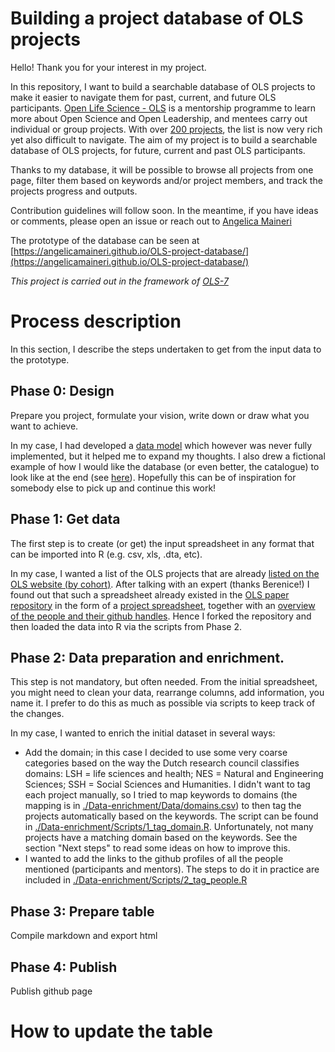 # Building a project database of OLS projects
Hello! Thank you for your interest in my project. 

In this repository, I want to build a searchable database of OLS projects to make it easier to navigate them for past, current, and future OLS participants. [Open Life Science - OLS](https://openlifesci.org) is a mentorship programme to learn more about Open Science and Open Leadership, and mentees carry out individual or group projects. With over [200 projects](https://openlifesci.org/about#projects), the list is now very rich yet also difficult to navigate. The aim of my project is to build a searchable database of OLS projects, for future, current and past OLS participants.

Thanks to my database, it will be possible to browse all projects from one page, filter them based on keywords and/or project members, and track the projects progress and outputs. 

Contribution guidelines will follow soon. In the meantime, if you have ideas or comments, please open an issue or reach out to [Angelica Maineri](mailto:angelica@odissei-data.nl)

The prototype of the database can be seen at [https://angelicamaineri.github.io/OLS-project-database/](https://angelicamaineri.github.io/OLS-project-database/)

_This project is carried out in the framework of [OLS-7](https://openlifesci.org/ols-7)_

# Process description
In this section, I describe the steps undertaken to get from the input data to the prototype. 

## Phase 0: Design
Prepare you project, formulate your vision, write down or draw what you want to achieve. 

In my case, I had developed a [data model](https://docs.google.com/presentation/d/1N15TP1flXXeWl8OThZXr4URXzkGkxkoYJO-VhMN0EM0/edit#slide=id.p) which however was never fully implemented, but it helped me to expand my thoughts. I also drew a fictional example of how I would like the database (or even better, the catalogue) to look like at the end (see [here](https://docs.google.com/presentation/d/1IQwulPPnaIjKQucp-0K9TO0txcmdoIS9DlHMwXw_JIA/edit)). Hopefully this can be of inspiration for somebody else to pick up and continue this work!

## Phase 1: Get data 
The first step is to create (or get) the input spreadsheet in any format that can be imported into R (e.g. csv, xls, .dta, etc).

In my case, I wanted a list of the OLS projects that are already [listed on the OLS website (by cohort)](https://openlifesci.org/about#projects). After talking with an expert (thanks Berenice!) I found out that such a spreadsheet already existed in the [OLS paper repository](https://github.com/open-life-science/ols-program-paper) in the form of a [project spreadsheet](https://github.com/open-life-science/ols-program-paper/blob/main/data/projects.csv), together with an [overview of the people and their github handles](https://github.com/open-life-science/ols-program-paper/blob/main/data/people.csv). Hence I forked the repository and then loaded the data into R via the scripts from Phase 2.

## Phase 2: Data preparation and enrichment. 
This step is not mandatory, but often needed. From the initial spreadsheet, you might need to clean your data, rearrange columns, add information, you name it. I prefer to do this as much as possible via scripts to keep track of the changes. 

In my case, I wanted to enrich the initial dataset in several ways:
- Add the domain; in this case I decided to use some very coarse categories based on the way the Dutch research council classifies domains: LSH = life sciences and health; NES = Natural and Engineering Sciences; SSH = Social Sciences and Humanities. I didn't want to tag each project manually, so I tried to map keywords to domains (the mapping is in [./Data-enrichment/Data/domains.csv](./Data-enrichment/Data/domains.csv)) to then tag the projects automatically based on the keywords. The script can be found in [./Data-enrichment/Scripts/1_tag_domain.R](./Data-enrichment/Scripts/1_tag_domain.R). Unfortunately, not many projects have a matching domain based on the keywords. See the section "Next steps" to read some ideas on how to improve this. 
- I wanted to add the links to the github profiles of all the people mentioned (participants and mentors). The steps to do it in practice are included in [./Data-enrichment/Scripts/2_tag_people.R](./Data-enrichment/Scripts/2_tag_people.R)

## Phase 3: Prepare table
Compile markdown and export html

## Phase 4: Publish
Publish github page

# How to update the table
## 
